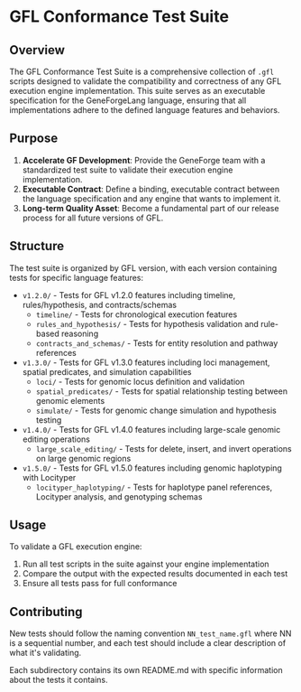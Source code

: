 # GFL Conformance Test Suite

## Overview

The GFL Conformance Test Suite is a comprehensive collection of `.gfl` scripts designed to validate the compatibility and correctness of any GFL execution engine implementation. This suite serves as an executable specification for the GeneForgeLang language, ensuring that all implementations adhere to the defined language features and behaviors.

## Purpose

1. **Accelerate GF Development**: Provide the GeneForge team with a standardized test suite to validate their execution engine implementation.
2. **Executable Contract**: Define a binding, executable contract between the language specification and any engine that wants to implement it.
3. **Long-term Quality Asset**: Become a fundamental part of our release process for all future versions of GFL.

## Structure

The test suite is organized by GFL version, with each version containing tests for specific language features:

- `v1.2.0/` - Tests for GFL v1.2.0 features including timeline, rules/hypothesis, and contracts/schemas
  - `timeline/` - Tests for chronological execution features
  - `rules_and_hypothesis/` - Tests for hypothesis validation and rule-based reasoning
  - `contracts_and_schemas/` - Tests for entity resolution and pathway references
- `v1.3.0/` - Tests for GFL v1.3.0 features including loci management, spatial predicates, and simulation capabilities
  - `loci/` - Tests for genomic locus definition and validation
  - `spatial_predicates/` - Tests for spatial relationship testing between genomic elements
  - `simulate/` - Tests for genomic change simulation and hypothesis testing
- `v1.4.0/` - Tests for GFL v1.4.0 features including large-scale genomic editing operations
  - `large_scale_editing/` - Tests for delete, insert, and invert operations on large genomic regions
- `v1.5.0/` - Tests for GFL v1.5.0 features including genomic haplotyping with Locityper
  - `locityper_haplotyping/` - Tests for haplotype panel references, Locityper analysis, and genotyping schemas

## Usage

To validate a GFL execution engine:

1. Run all test scripts in the suite against your engine implementation
2. Compare the output with the expected results documented in each test
3. Ensure all tests pass for full conformance

## Contributing

New tests should follow the naming convention `NN_test_name.gfl` where NN is a sequential number, and each test should include a clear description of what it's validating.

Each subdirectory contains its own README.md with specific information about the tests it contains.
